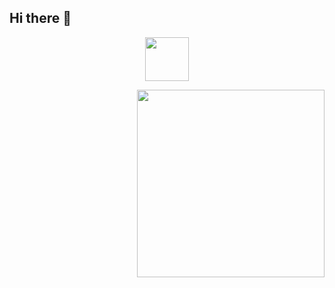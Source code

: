 ## Hi there 👋
<p align="center"> <picture> <img src="https://github.com/7oSkaaa/7oSkaaa/blob/main/Images/about_me.gif?raw=true" width = 70px></picture> </p>

<picture> <img align="right" src="https://github.com/7oSkaaa/7oSkaaa/blob/main/Images/Right_Side.gif?raw=true" width = 300px></picture>
